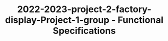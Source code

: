 <h1 style="text-align: center">2022-2023-project-2-factory-display-Project-1-group - Functional Specifications</h1>